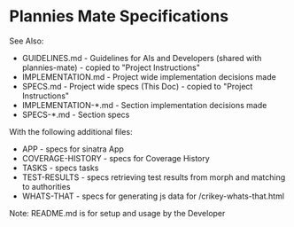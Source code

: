 # Plannies Mate Specifications

See Also:

- GUIDELINES.md - Guidelines for AIs and Developers (shared with plannies-mate) - copied to "Project Instructions"
- IMPLEMENTATION.md - Project wide implementation decisions made
- SPECS.md - Project wide specs (This Doc) - copied to "Project Instructions"
- IMPLEMENTATION-*.md - Section implementation decisions made 
- SPECS-*.md - Section specs

With the following additional files:
- APP - specs for sinatra App
- COVERAGE-HISTORY - specs for Coverage History
- TASKS - specs tasks
- TEST-RESULTS - specs retrieving test results from morph and matching to authorities
- WHATS-THAT - specs for generating js data for /crikey-whats-that.html

Note: README.md is for setup and usage by the Developer
